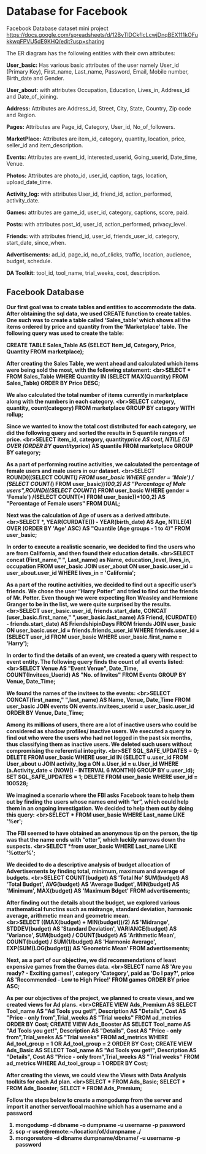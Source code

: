 # Database for Facebook
Facebook Database dataset mini project
https://docs.google.com/spreadsheets/d/12ByTlDCkfIcLcwjDnqBEX111kOFukkwqFPVU5dE9KHQ/edit?usp=sharing


The ER diagram has the following entities with their own attributes:

<b>User_basic:</b> Has various basic attributes of the user namely User_id (Primary Key), First_name, Last_name, Password, Email, Mobile number, Birth_date and Gender.

<b>User_about:</b> with attributes Occupation, Education, Lives_in, Address_id and Date_of_joining.

<b>Address:</b> Attributes are Address_id, Street, City, State, Country, Zip code and Region.

<b>Pages:</b> Attributes are Page_id, Category, User_id, No_of_followers.

<b>MarketPlace:</b> Attributes are item_id, category, quantity, location, price, seller_id and item_description.

<b>Events:</b> Attributes are event_id, interested_userid, Going_userid, Date_time, Venue.

<b>Photos:</b> Attributes are photo_id, user_id, caption, tags, location, upload_date_time. 

<b>Activity_log:</b> with attributes User_id, friend_id, action_performed, activity_date.

<b>Games:</b> attributes are game_id, user_id, category, captions, score, paid.

<b>Posts:</b> with attributes post_id, user_id, action_performed, privacy_level.

<b>Friends:</b> with attributes friend_id, user_id, friends_user_id, category, start_date, since_when.

<b>Advertisements:</b> ad_id, page_id, no_of_clicks, traffic, location, audience, budget, schedule.

<b>DA Toolkit:</b> tool_id, tool_name, trial_weeks, cost, description.



## Facebook Database
<b>Our first goal was to create tables and entities to accommodate the data. 
<b>After obtaining the sql data, we used CREATE function to create tables. 
<b>One such was to create a table called ‘Sales_table’ which shows all the items ordered by price and quantity from the ‘Marketplace’ table. 
<b>The following query was used to create the table:
</b>
  
  
CREATE TABLE Sales_Table AS (SELECT Item_id, Category, Price, Quantity FROM marketplace);



<b> After creating the Sales Table, 
<b> we went ahead and calculated which items were being sold the most, with the following statement:
</b><br\>SELECT * FROM Sales_Table 
WHERE Quantity IN (SELECT MAX(Quantity) FROM Sales_Table)
ORDER BY Price DESC;


<b> We also calculated the total number of items currently in marketplace along with the numbers in each category.
</b><br\>SELECT category, quantity, count(category) FROM marketplace GROUP BY category WITH rollup;


<b>Since we wanted to know the total cost distributed for each category, 
<b>we did the following query and sorted the results in 5 quantile ranges of price.
</b><br\>SELECT item_id, category, quantity*price AS cost, NTILE (5) OVER (ORDER BY quantity*price) AS quantile FROM marketplace GROUP BY category;



<b> As a part of performing routine activities, we calculated the percentage of female users and male users in our dataset.
</b><br\>SELECT ROUND(((SELECT COUNT(*) FROM user_basic WHERE gender = 'Male') /
(SELECT COUNT(*) FROM user_basic))*100,2) AS "Percentage of Male users",ROUND(((SELECT COUNT(*) FROM user_basic WHERE gender = 'Female')
/(SELECT COUNT(*) FROM user_basic))*100,2) AS "Percentage of Female users" FROM DUAL;



<b>Next was the calculation of Age of users as a derived attribute.
</b><br\>SELECT *, YEAR(CURDATE()) - YEAR(birth_date) AS Age, NTILE(4) OVER (ORDER BY 'Age' ASC) AS "Quantile (Age groups - 1 to 4)" FROM user_basic;

<b> In order to execute a realistic scenario, we decided to find the users who are from California, and then found their education details.
</b><br\>SELECT concat (First_name," ", Last_name) as Name, education_level, lives_in, occupation FROM user_basic JOIN user_about ON user_basic.user_id = user_about.user_id WHERE lives_in = 'California';


<b> As a part of the routine activities, we decided to find out a specific user’s friends. 
<b>We chose the user “Harry Potter” and tried to find out the friends of Mr. Potter. 
<b> Even though we were expecting Ron Weasley and Hermione Granger to be in the list, we were quite surprised by the results. 
</b><br\>SELECT user_basic.user_id, friends.start_date, CONCAT (user_basic.first_name," ",user_basic.last_name) AS Friend, (CURDATE() - friends.start_date) AS FriendshipinDays FROM friends JOIN user_basic ON user_basic.user_id = friends.friends_user_id WHERE friends.user_id = (SELECT user_id FROM user_basic WHERE user_basic.first_name = 'Harry');



<b> In order to find the details of an event, 
<b>we created a query with respect to event entity. 
<b>The following query finds the count of all events listed:
</b><br\>SELECT Venue AS "Event Venue", Date_Time, COUNT(Invitees_Userid) AS "No. of Invites" FROM Events GROUP BY Venue, Date_Time;


<b> We found the names of the invitees to the events:
</b><br\>SELECT CONCAT(first_name," ",last_name) AS Name, Venue, Date_Time   FROM user_basic JOIN events ON events.invitees_userid = user_basic.user_id ORDER BY Venue, Date_Time;



<b>Among its millions of users, there are a lot of inactive users who could be considered as shadow profiles/ inactive users. 
<b> We executed a query to find out who were the users who had not logged in the past six months, thus classifying them as inactive users. 
<b>We deleted such users without compromising the referential integrity. 
</b><br\>SET SQL_SAFE_UPDATES = 0;
DELETE FROM user_basic WHERE user_id IN
(SELECT u.user_id FROM User_about u JOIN activity_log a ON a.User_id = u.User_id
WHERE (a.Activity_date < (NOW() - INTERVAL 6 MONTH)) GROUP BY u.user_id);
SET SQL_SAFE_UPDATES = 1;
DELETE FROM user_basic WHERE user_id = 100528;



<b> We imagined a scenario where the FBI asks Facebook team to help them out by finding the users whose names end with “er”, 
<b>which could help them in an ongoing investigation. 
<b>We decided to help them out by doing this query:
</b><br\>SELECT * FROM user_basic WHERE Last_name LIKE '%er';


<b> The FBI seemed to have obtained an anonymous tip on the person, the tip was that the name ends with “otter”, 
<b> which luckily narrows down the suspects.
</b><br\>SELECT *from user_basic WHERE Last_name LIKE '%otter%';



<b> We decided to do a descriptive analysis of budget 
<b> allocation of Advertisements by finding total, minimum, maximum and average of budgets.
</b><br\>SELECT COUNT(budget) AS 'Total No' SUM(budget) AS 'Total Budget', AVG(budget) AS 'Average Budget', MIN(budget) AS 'Minimum', MAX(budget) AS 'Maximum Bdget' FROM advertisements;


<b> After finding out the details about the budget, we explored various mathematical functins such as midrange, standard deviation, harmonic average, arithmetic mean and geometric mean.                                                                                                                                                                                                                                                                                                                                                          
</b><br\>SELECT ((MAX(budget) + MIN(budget))/2) AS 'Midrange', STDDEV(budget) AS 'Standard Deviation',  VARIANCE(budget) AS 'Variance', SUM(budget) / COUNT(budget) AS 'Arithmetic Mean', COUNT(budget) / SUM(1/budget) AS 'Harmonic Average', EXP(SUM(LOG(budget))) AS 'Geometric Mean' FROM advertisements;





<b> Next, as a part of our objective, we did recommendations of least expensive games from the Games data.
</b>
<br\>SELECT name AS 'Are you ready? - Exciting games!', category 'Category', paid as 'Do I pay?', price AS 'Recommended - Low to High Price!' FROM games ORDER BY price ASC;


<b> As per our objectives of the project, we planned to create views, and we created views for Ad plans.
</b><br\>CREATE VIEW Ads_Premium AS SELECT Tool_name AS "Ad Tools you get!", Description AS "Details",  Cost AS "Price - only from",Trial_weeks AS "Trial weeks" FROM ad_metrics ORDER BY Cost;
CREATE VIEW Ads_Booster AS SELECT Tool_name AS "Ad Tools you get!", Description AS "Details",  Cost AS "Price - only from",Trial_weeks AS "Trial weeks" FROM ad_metrics WHERE Ad_tool_group = 1 OR Ad_tool_group = 2 ORDER BY Cost;
CREATE VIEW Ads_Basic AS SELECT Tool_name AS "Ad Tools you get!", Description AS "Details",  Cost AS "Price - only from",Trial_weeks AS "Trial weeks" FROM ad_metrics WHERE Ad_tool_group = 1 ORDER BY Cost;



<b> After creating the views, we could view the Views with Data Analysis toolkits for each Ad plan.
</b><br\>SELECT * FROM Ads_Basic;
SELECT * FROM Ads_Booster;
SELECT * FROM Ads_Premium;


Follow the steps below to create a mongodump from the server and import it another server/local machine which has a username and a password

1. mongodump -d dbname -o dumpname -u username -p password
2. scp -r user@remote:~/location/of/dumpname ./
3. mongorestore -d dbname dumpname/dbname/ -u username -p password
